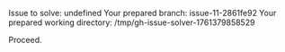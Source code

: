 Issue to solve: undefined
Your prepared branch: issue-11-2861fe92
Your prepared working directory: /tmp/gh-issue-solver-1761379858529

Proceed.